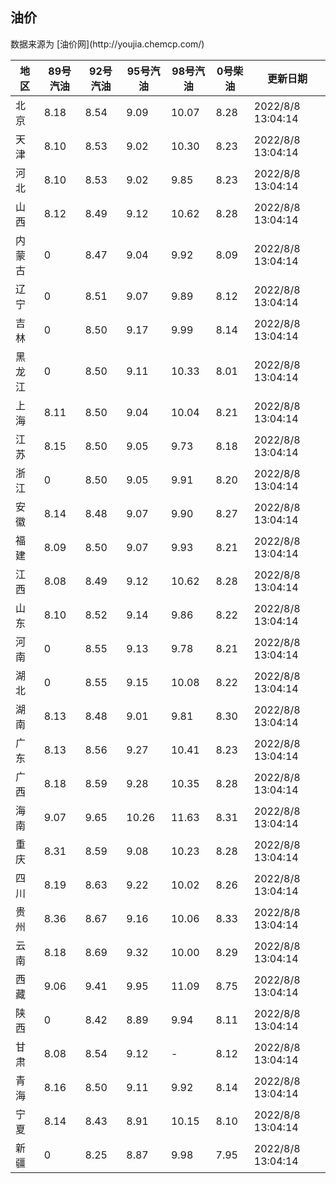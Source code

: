 
<!DOCTYPE html>
<html lang="zh-cn">
<head>
<link href="https://cdn.jsdelivr.net/gh/RookieFanzk/link/github.css" rel="stylesheet">
</head>

<body>
<h2>油价</h2>
<p>数据来源为 [油价网](http://youjia.chemcp.com/) </p>
<table>
<thead>
<tr>
<th>地区</th>
<th>89号汽油</th>
<th>92号汽油</th>
<th>95号汽油</th>
<th>98号汽油</th>
<th>0号柴油</th>
<th>更新日期</th>
</tr>
</thead>
<tbody>
<tr>
<td>北京</td>
<td>8.18</td>
<td>8.54</td>
<td>9.09</td>
<td>10.07</td>
<td>8.28</td>
<td>2022/8/8 13:04:14</td>
</tr>
<tr>
<td>天津</td>
<td>8.10</td>
<td>8.53</td>
<td>9.02</td>
<td>10.30</td>
<td>8.23</td>
<td>2022/8/8 13:04:14</td>
</tr>
<tr>
<td>河北</td>
<td>8.10</td>
<td>8.53</td>
<td>9.02</td>
<td>9.85</td>
<td>8.23</td>
<td>2022/8/8 13:04:14</td>
</tr>
<tr>
<td>山西</td>
<td>8.12</td>
<td>8.49</td>
<td>9.12</td>
<td>10.62</td>
<td>8.28</td>
<td>2022/8/8 13:04:14</td>
</tr>
<tr>
<td>内蒙古</td>
<td>0</td>
<td>8.47</td>
<td>9.04</td>
<td>9.92</td>
<td>8.09</td>
<td>2022/8/8 13:04:14</td>
</tr>
<tr>
<td>辽宁</td>
<td>0</td>
<td>8.51</td>
<td>9.07</td>
<td>9.89</td>
<td>8.12</td>
<td>2022/8/8 13:04:14</td>
</tr>
<tr>
<td>吉林</td>
<td>0</td>
<td>8.50</td>
<td>9.17</td>
<td>9.99</td>
<td>8.14</td>
<td>2022/8/8 13:04:14</td>
</tr>
<tr>
<td>黑龙江</td>
<td>0</td>
<td>8.50</td>
<td>9.11</td>
<td>10.33</td>
<td>8.01</td>
<td>2022/8/8 13:04:14</td>
</tr>
<tr>
<td>上海</td>
<td>8.11</td>
<td>8.50</td>
<td>9.04</td>
<td>10.04</td>
<td>8.21</td>
<td>2022/8/8 13:04:14</td>
</tr>
<tr>
<td>江苏</td>
<td>8.15</td>
<td>8.50</td>
<td>9.05</td>
<td>9.73</td>
<td>8.18</td>
<td>2022/8/8 13:04:14</td>
</tr>
<tr>
<td>浙江</td>
<td>0</td>
<td>8.50</td>
<td>9.05</td>
<td>9.91</td>
<td>8.20</td>
<td>2022/8/8 13:04:14</td>
</tr>
<tr>
<td>安徽</td>
<td>8.14</td>
<td>8.48</td>
<td>9.07</td>
<td>9.90</td>
<td>8.27</td>
<td>2022/8/8 13:04:14</td>
</tr>
<tr>
<td>福建</td>
<td>8.09</td>
<td>8.50</td>
<td>9.07</td>
<td>9.93</td>
<td>8.21</td>
<td>2022/8/8 13:04:14</td>
</tr>
<tr>
<td>江西</td>
<td>8.08</td>
<td>8.49</td>
<td>9.12</td>
<td>10.62</td>
<td>8.28</td>
<td>2022/8/8 13:04:14</td>
</tr>
<tr>
<td>山东</td>
<td>8.10</td>
<td>8.52</td>
<td>9.14</td>
<td>9.86</td>
<td>8.22</td>
<td>2022/8/8 13:04:14</td>
</tr>
<tr>
<td>河南</td>
<td>0</td>
<td>8.55</td>
<td>9.13</td>
<td>9.78</td>
<td>8.21</td>
<td>2022/8/8 13:04:14</td>
</tr>
<tr>
<td>湖北</td>
<td>0</td>
<td>8.55</td>
<td>9.15</td>
<td>10.08</td>
<td>8.22</td>
<td>2022/8/8 13:04:14</td>
</tr>
<tr>
<td>湖南</td>
<td>8.13</td>
<td>8.48</td>
<td>9.01</td>
<td>9.81</td>
<td>8.30</td>
<td>2022/8/8 13:04:14</td>
</tr>
<tr>
<td>广东</td>
<td>8.13</td>
<td>8.56</td>
<td>9.27</td>
<td>10.41</td>
<td>8.23</td>
<td>2022/8/8 13:04:14</td>
</tr>
<tr>
<td>广西</td>
<td>8.18</td>
<td>8.59</td>
<td>9.28</td>
<td>10.35</td>
<td>8.28</td>
<td>2022/8/8 13:04:14</td>
</tr>
<tr>
<td>海南</td>
<td>9.07</td>
<td>9.65</td>
<td>10.26</td>
<td>11.63</td>
<td>8.31</td>
<td>2022/8/8 13:04:14</td>
</tr>
<tr>
<td>重庆</td>
<td>8.31</td>
<td>8.59</td>
<td>9.08</td>
<td>10.23</td>
<td>8.28</td>
<td>2022/8/8 13:04:14</td>
</tr>
<tr>
<td>四川</td>
<td>8.19</td>
<td>8.63</td>
<td>9.22</td>
<td>10.02</td>
<td>8.26</td>
<td>2022/8/8 13:04:14</td>
</tr>
<tr>
<td>贵州</td>
<td>8.36</td>
<td>8.67</td>
<td>9.16</td>
<td>10.06</td>
<td>8.33</td>
<td>2022/8/8 13:04:14</td>
</tr>
<tr>
<td>云南</td>
<td>8.18</td>
<td>8.69</td>
<td>9.32</td>
<td>10.00</td>
<td>8.29</td>
<td>2022/8/8 13:04:14</td>
</tr>
<tr>
<td>西藏</td>
<td>9.06</td>
<td>9.41</td>
<td>9.95</td>
<td>11.09</td>
<td>8.75</td>
<td>2022/8/8 13:04:14</td>
</tr>
<tr>
<td>陕西</td>
<td>0</td>
<td>8.42</td>
<td>8.89</td>
<td>9.94</td>
<td>8.11</td>
<td>2022/8/8 13:04:14</td>
</tr>
<tr>
<td>甘肃</td>
<td>8.08</td>
<td>8.54</td>
<td>9.12</td>
<td>-</td>
<td>8.12</td>
<td>2022/8/8 13:04:14</td>
</tr>
<tr>
<td>青海</td>
<td>8.16</td>
<td>8.50</td>
<td>9.11</td>
<td>9.92</td>
<td>8.14</td>
<td>2022/8/8 13:04:14</td>
</tr>
<tr>
<td>宁夏</td>
<td>8.14</td>
<td>8.43</td>
<td>8.91</td>
<td>10.15</td>
<td>8.10</td>
<td>2022/8/8 13:04:14</td>
</tr>
<tr>
<td>新疆</td>
<td>0</td>
<td>8.25</td>
<td>8.87</td>
<td>9.98</td>
<td>7.95</td>
<td>2022/8/8 13:04:14</td>
</tr>
</tbody>
</table>
</body>
</html>
